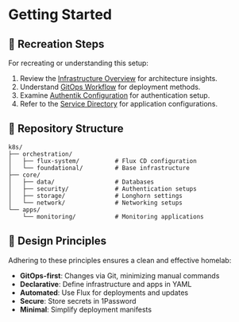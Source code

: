 # Getting Started
## 🚀 Recreation Steps

For recreating or understanding this setup:

1. Review the [Infrastructure Overview](Infrastructure-Overview) for architecture insights.
2. Understand [GitOps Workflow](GitOps-Workflow) for deployment methods.
3. Examine [Authentik Configuration](Authentik-Configuration) for authentication setup.
4. Refer to the [Service Directory](Service-Directory) for application configurations.

## 📁 Repository Structure

```
k8s/
├── orchestration/
│   ├── flux-system/          # Flux CD configuration
│   └── foundational/         # Base infrastructure
├── core/
│   ├── data/                 # Databases
│   ├── security/             # Authentication setups
│   ├── storage/              # Longhorn settings
│   └── network/              # Networking setups
└── apps/
    └── monitoring/           # Monitoring applications
```

## 🎯 Design Principles

Adhering to these principles ensures a clean and effective homelab:

- **GitOps-first**: Changes via Git, minimizing manual commands
- **Declarative**: Define infrastructure and apps in YAML
- **Automated**: Use Flux for deployments and updates
- **Secure**: Store secrets in 1Password
- **Minimal**: Simplify deployment manifests
